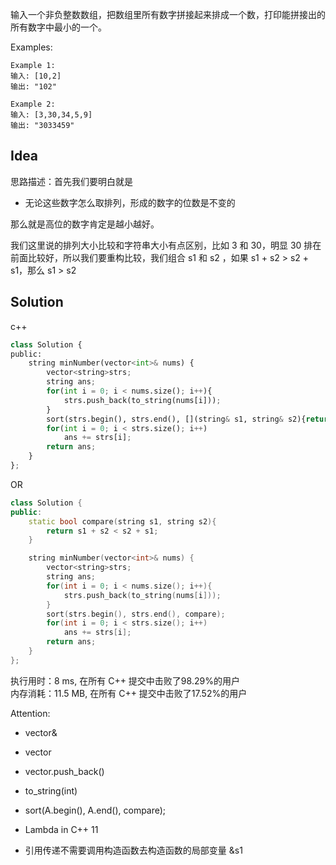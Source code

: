 输入一个非负整数数组，把数组里所有数字拼接起来排成一个数，打印能拼接出的所有数字中最小的一个。

Examples:

```
Example 1:
输入: [10,2]
输出: "102"

Example 2:
输入: [3,30,34,5,9]
输出: "3033459"
```

## Idea

思路描述：首先我们要明白就是

- 无论这些数字怎么取排列，形成的数字的位数是不变的

那么就是高位的数字肯定是越小越好。

我们这里说的排列大小比较和字符串大小有点区别，比如 3 和 30，明显 30 排在前面比较好，所以我们要重构比较，我们组合 s1 和 s2 ，如果 s1 + s2 > s2 + s1，那么 s1 > s2

## Solution

c++

```python
class Solution {
public:
    string minNumber(vector<int>& nums) {
        vector<string>strs;
        string ans;
        for(int i = 0; i < nums.size(); i++){
            strs.push_back(to_string(nums[i]));
        }
        sort(strs.begin(), strs.end(), [](string& s1, string& s2){return s1 + s2 < s2 + s1;});
        for(int i = 0; i < strs.size(); i++)
            ans += strs[i];
        return ans;
    }
};
```

OR

```c++
class Solution {
public:
    static bool compare(string s1, string s2){
        return s1 + s2 < s2 + s1;
    }

    string minNumber(vector<int>& nums) {
        vector<string>strs;
        string ans;
        for(int i = 0; i < nums.size(); i++){
            strs.push_back(to_string(nums[i]));
        }
        sort(strs.begin(), strs.end(), compare);
        for(int i = 0; i < strs.size(); i++)
            ans += strs[i];
        return ans;
    }
};
```



执行用时：8 ms, 在所有 C++ 提交中击败了98.29%的用户  
内存消耗：11.5 MB, 在所有 C++ 提交中击败了17.52%的用户

Attention:
- vector<int>&
- vector<string>
- vector.push_back()
- to_string(int)
- sort(A.begin(), A.end(), compare);
- Lambda in C++ 11

- 引用传递不需要调用构造函数去构造函数的局部变量 &s1